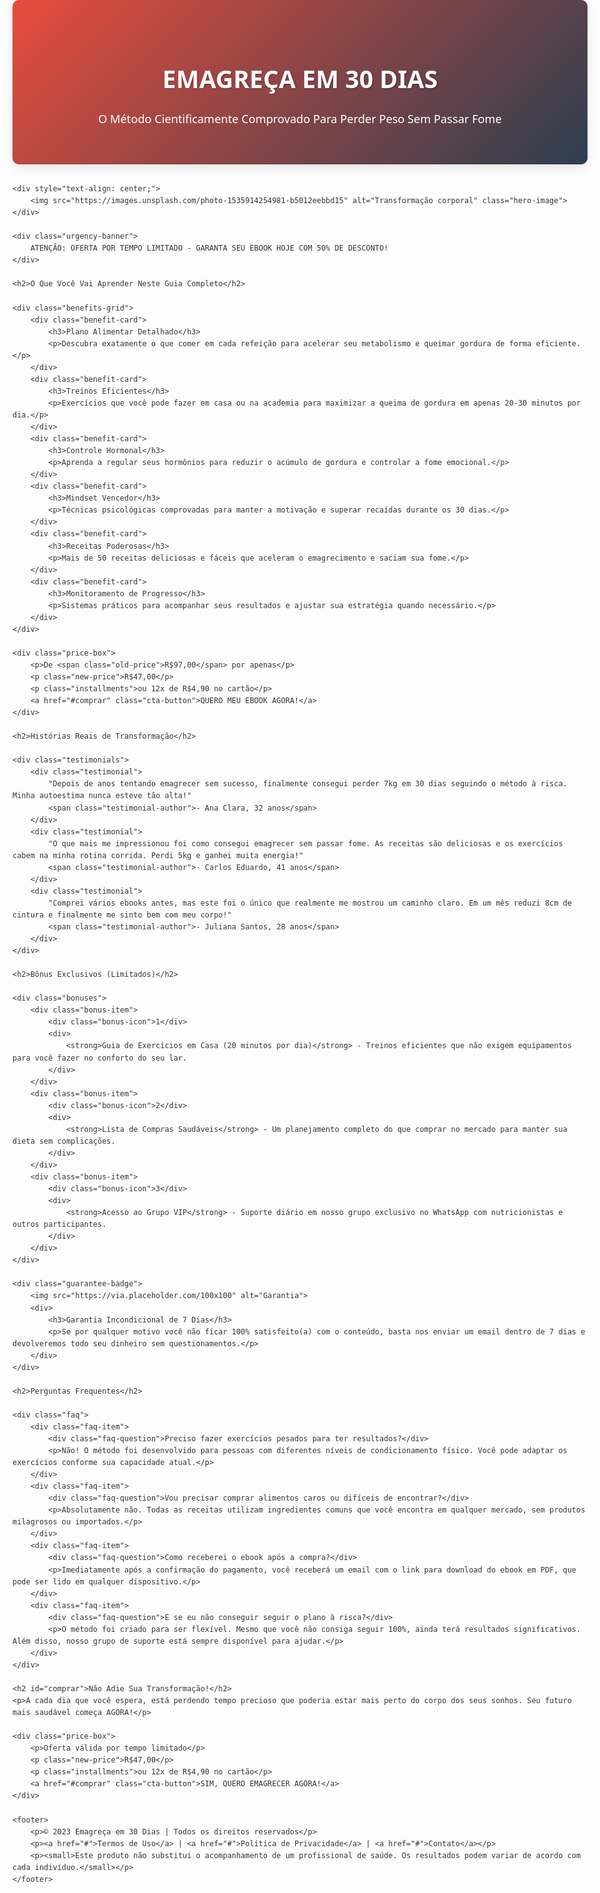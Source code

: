 <!DOCTYPE html>
<html lang="pt-BR">
<head>
    <meta charset="UTF-8">
    <meta name="viewport" content="width=device-width, initial-scale=1.0">
    <title>Emagreça em 30 Dias - O Guia Definitivo</title>
    <style>
        :root {
            --primary: #e74c3c;
            --secondary: #2c3e50;
            --accent: #27ae60;
            --light: #f8f9fa;
            --dark: #333;
        }
        body {
            font-family: 'Segoe UI', Tahoma, Geneva, Verdana, sans-serif;
            line-height: 1.6;
            color: var(--dark);
            max-width: 1000px;
            margin: 0 auto;
            padding: 0 20px;
        }
        header {
            text-align: center;
            padding: 40px 0;
            margin-bottom: 30px;
            background: linear-gradient(135deg, var(--primary), var(--secondary));
            color: white;
            border-radius: 10px;
            box-shadow: 0 5px 15px rgba(0,0,0,0.1);
        }
        h1 {
            font-size: 2.8em;
            margin-bottom: 10px;
            text-shadow: 1px 1px 3px rgba(0,0,0,0.3);
        }
        .subtitle {
            font-size: 1.3em;
            font-weight: 300;
        }
        h2 {
            color: var(--primary);
            border-left: 5px solid var(--primary);
            padding-left: 15px;
            margin-top: 40px;
        }
        .hero-image {
            max-width: 100%;
            border-radius: 10px;
            box-shadow: 0 5px 15px rgba(0,0,0,0.2);
            margin: 30px 0;
        }
        .urgency-banner {
            background-color: var(--primary);
            color: white;
            padding: 15px;
            text-align: center;
            border-radius: 5px;
            margin: 30px 0;
            font-weight: bold;
            animation: pulse 2s infinite;
        }
        @keyframes pulse {
            0% { transform: scale(1); }
            50% { transform: scale(1.02); }
            100% { transform: scale(1); }
        }
        .benefits-grid {
            display: grid;
            grid-template-columns: repeat(auto-fit, minmax(300px, 1fr));
            gap: 20px;
            margin: 30px 0;
        }
        .benefit-card {
            background-color: white;
            border-radius: 8px;
            padding: 20px;
            box-shadow: 0 3px 10px rgba(0,0,0,0.1);
            border-top: 4px solid var(--accent);
        }
        .benefit-card h3 {
            color: var(--secondary);
            margin-top: 0;
        }
        .price-box {
            background-color: var(--secondary);
            color: white;
            padding: 30px;
            text-align: center;
            border-radius: 10px;
            margin: 40px 0;
            position: relative;
            overflow: hidden;
        }
        .price-box::before {
            content: "";
            position: absolute;
            top: -10px;
            right: -10px;
            width: 100px;
            height: 100px;
            background-color: var(--primary);
            transform: rotate(45deg);
            z-index: 0;
        }
        .old-price {
            text-decoration: line-through;
            font-size: 1.2em;
            opacity: 0.8;
        }
        .new-price {
            font-size: 2.5em;
            font-weight: bold;
            margin: 10px 0;
        }
        .installments {
            font-size: 1.1em;
        }
        .cta-button {
            display: inline-block;
            background-color: var(--accent);
            color: white;
            padding: 18px 40px;
            text-decoration: none;
            font-weight: bold;
            border-radius: 50px;
            margin: 20px 0;
            font-size: 1.2em;
            transition: all 0.3s;
            box-shadow: 0 4px 0 rgba(39, 174, 96, 0.4);
            text-transform: uppercase;
            letter-spacing: 1px;
        }
        .cta-button:hover {
            background-color: #2ecc71;
            transform: translateY(-3px);
            box-shadow: 0 7px 0 rgba(39, 174, 96, 0.4);
        }
        .testimonials {
            display: grid;
            grid-template-columns: repeat(auto-fit, minmax(300px, 1fr));
            gap: 20px;
            margin: 40px 0;
        }
        .testimonial {
            background-color: white;
            padding: 20px;
            border-radius: 8px;
            box-shadow: 0 3px 10px rgba(0,0,0,0.1);
            position: relative;
        }
        .testimonial::before {
            content: """;
            font-size: 80px;
            color: var(--primary);
            opacity: 0.2;
            position: absolute;
            top: -20px;
            left: 10px;
        }
        .testimonial-author {
            font-weight: bold;
            color: var(--secondary);
            margin-top: 15px;
            display: block;
        }
        .bonuses {
            background-color: var(--light);
            padding: 30px;
            border-radius: 10px;
            margin: 40px 0;
        }
        .bonus-item {
            display: flex;
            align-items: center;
            margin-bottom: 20px;
        }
        .bonus-icon {
            background-color: var(--primary);
            color: white;
            width: 40px;
            height: 40px;
            border-radius: 50%;
            display: flex;
            align-items: center;
            justify-content: center;
            margin-right: 15px;
            flex-shrink: 0;
            font-weight: bold;
        }
        .guarantee-badge {
            display: flex;
            align-items: center;
            justify-content: center;
            background-color: var(--light);
            padding: 20px;
            border-radius: 10px;
            margin: 40px 0;
            text-align: center;
        }
        .guarantee-badge img {
            margin-right: 20px;
            max-width: 100px;
        }
        .faq {
            margin: 40px 0;
        }
        .faq-item {
            margin-bottom: 15px;
            border-bottom: 1px solid #eee;
            padding-bottom: 15px;
        }
        .faq-question {
            font-weight: bold;
            color: var(--secondary);
            margin-bottom: 10px;
        }
        footer {
            text-align: center;
            margin-top: 50px;
            padding: 20px;
            font-size: 0.9em;
            color: #7f8c8d;
            border-top: 1px solid #eee;
        }
        @media (max-width: 768px) {
            h1 {
                font-size: 2em;
            }
            .subtitle {
                font-size: 1.1em;
            }
        }
    </style>
</head>
<body>
    <header>
        <h1>EMAGREÇA EM 30 DIAS</h1>
        <p class="subtitle">O Método Cientificamente Comprovado Para Perder Peso Sem Passar Fome</p>
    </header>

    <div style="text-align: center;">
        <img src="https://images.unsplash.com/photo-1535914254981-b5012eebbd15" alt="Transformação corporal" class="hero-image">
    </div>

    <div class="urgency-banner">
        ATENÇÃO: OFERTA POR TEMPO LIMITADO - GARANTA SEU EBOOK HOJE COM 50% DE DESCONTO!
    </div>

    <h2>O Que Você Vai Aprender Neste Guia Completo</h2>
    
    <div class="benefits-grid">
        <div class="benefit-card">
            <h3>Plano Alimentar Detalhado</h3>
            <p>Descubra exatamente o que comer em cada refeição para acelerar seu metabolismo e queimar gordura de forma eficiente.</p>
        </div>
        <div class="benefit-card">
            <h3>Treinos Eficientes</h3>
            <p>Exercícios que você pode fazer em casa ou na academia para maximizar a queima de gordura em apenas 20-30 minutos por dia.</p>
        </div>
        <div class="benefit-card">
            <h3>Controle Hormonal</h3>
            <p>Aprenda a regular seus hormônios para reduzir o acúmulo de gordura e controlar a fome emocional.</p>
        </div>
        <div class="benefit-card">
            <h3>Mindset Vencedor</h3>
            <p>Técnicas psicológicas comprovadas para manter a motivação e superar recaídas durante os 30 dias.</p>
        </div>
        <div class="benefit-card">
            <h3>Receitas Poderosas</h3>
            <p>Mais de 50 receitas deliciosas e fáceis que aceleram o emagrecimento e saciam sua fome.</p>
        </div>
        <div class="benefit-card">
            <h3>Monitoramento de Progresso</h3>
            <p>Sistemas práticos para acompanhar seus resultados e ajustar sua estratégia quando necessário.</p>
        </div>
    </div>

    <div class="price-box">
        <p>De <span class="old-price">R$97,00</span> por apenas</p>
        <p class="new-price">R$47,00</p>
        <p class="installments">ou 12x de R$4,90 no cartão</p>
        <a href="#comprar" class="cta-button">QUERO MEU EBOOK AGORA!</a>
    </div>

    <h2>Histórias Reais de Transformação</h2>
    
    <div class="testimonials">
        <div class="testimonial">
            "Depois de anos tentando emagrecer sem sucesso, finalmente consegui perder 7kg em 30 dias seguindo o método à risca. Minha autoestima nunca esteve tão alta!"
            <span class="testimonial-author">- Ana Clara, 32 anos</span>
        </div>
        <div class="testimonial">
            "O que mais me impressionou foi como consegui emagrecer sem passar fome. As receitas são deliciosas e os exercícios cabem na minha rotina corrida. Perdi 5kg e ganhei muita energia!"
            <span class="testimonial-author">- Carlos Eduardo, 41 anos</span>
        </div>
        <div class="testimonial">
            "Comprei vários ebooks antes, mas este foi o único que realmente me mostrou um caminho claro. Em um mês reduzi 8cm de cintura e finalmente me sinto bem com meu corpo!"
            <span class="testimonial-author">- Juliana Santos, 28 anos</span>
        </div>
    </div>

    <h2>Bônus Exclusivos (Limitados)</h2>
    
    <div class="bonuses">
        <div class="bonus-item">
            <div class="bonus-icon">1</div>
            <div>
                <strong>Guia de Exercícios em Casa (20 minutos por dia)</strong> - Treinos eficientes que não exigem equipamentos para você fazer no conforto do seu lar.
            </div>
        </div>
        <div class="bonus-item">
            <div class="bonus-icon">2</div>
            <div>
                <strong>Lista de Compras Saudáveis</strong> - Um planejamento completo do que comprar no mercado para manter sua dieta sem complicações.
            </div>
        </div>
        <div class="bonus-item">
            <div class="bonus-icon">3</div>
            <div>
                <strong>Acesso ao Grupo VIP</strong> - Suporte diário em nosso grupo exclusivo no WhatsApp com nutricionistas e outros participantes.
            </div>
        </div>
    </div>

    <div class="guarantee-badge">
        <img src="https://via.placeholder.com/100x100" alt="Garantia">
        <div>
            <h3>Garantia Incondicional de 7 Dias</h3>
            <p>Se por qualquer motivo você não ficar 100% satisfeito(a) com o conteúdo, basta nos enviar um email dentro de 7 dias e devolveremos todo seu dinheiro sem questionamentos.</p>
        </div>
    </div>

    <h2>Perguntas Frequentes</h2>
    
    <div class="faq">
        <div class="faq-item">
            <div class="faq-question">Preciso fazer exercícios pesados para ter resultados?</div>
            <p>Não! O método foi desenvolvido para pessoas com diferentes níveis de condicionamento físico. Você pode adaptar os exercícios conforme sua capacidade atual.</p>
        </div>
        <div class="faq-item">
            <div class="faq-question">Vou precisar comprar alimentos caros ou difíceis de encontrar?</div>
            <p>Absolutamente não. Todas as receitas utilizam ingredientes comuns que você encontra em qualquer mercado, sem produtos milagrosos ou importados.</p>
        </div>
        <div class="faq-item">
            <div class="faq-question">Como receberei o ebook após a compra?</div>
            <p>Imediatamente após a confirmação do pagamento, você receberá um email com o link para download do ebook em PDF, que pode ser lido em qualquer dispositivo.</p>
        </div>
        <div class="faq-item">
            <div class="faq-question">E se eu não conseguir seguir o plano à risca?</div>
            <p>O método foi criado para ser flexível. Mesmo que você não consiga seguir 100%, ainda terá resultados significativos. Além disso, nosso grupo de suporte está sempre disponível para ajudar.</p>
        </div>
    </div>

    <h2 id="comprar">Não Adie Sua Transformação!</h2>
    <p>A cada dia que você espera, está perdendo tempo precioso que poderia estar mais perto do corpo dos seus sonhos. Seu futuro mais saudável começa AGORA!</p>

    <div class="price-box">
        <p>Oferta válida por tempo limitado</p>
        <p class="new-price">R$47,00</p>
        <p class="installments">ou 12x de R$4,90 no cartão</p>
        <a href="#comprar" class="cta-button">SIM, QUERO EMAGRECER AGORA!</a>
    </div>

    <footer>
        <p>© 2023 Emagreça em 30 Dias | Todos os direitos reservados</p>
        <p><a href="#">Termos de Uso</a> | <a href="#">Política de Privacidade</a> | <a href="#">Contato</a></p>
        <p><small>Este produto não substitui o acompanhamento de um profissional de saúde. Os resultados podem variar de acordo com cada indivíduo.</small></p>
    </footer>
</body>
</html>
